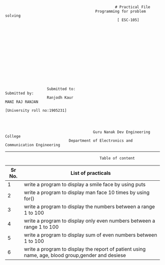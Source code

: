                                                       # Practical File
                                             Programming for problem solving
                                                       [ ESC-105]
 
 
 
 
 
           
           
           
           
           
           
           
           
           
           
                       Submitted to:                                                Submitted by:            
                       Ranjodh Kaur                                                 MANI RAJ RANJAN
                                                                                    [University roll no:1905231]
                                                   
                                              
                                              
                                              
                                            Guru Nanak Dev Engineering College 
                                 Department of Electronics and Communication Engineering
                       
______________________
                                               Table of content
| Sr No.|        List of practicals     |
|-------|-------------------------------|
|   1   |  write a program to display a smile face by using puts|
|   2   |  write a program to display man face 10 times by using for()|
|   3   |  write a program to display the numbers between a range 1 to 100|
|   4   |  write a program to display only even numbers between a range 1 to 100|
|   5   |  write a program to display sum of even numbers between 1 to 100|
6       |   write a program to display the report of patient using name, age, blood group,gender and desiese
